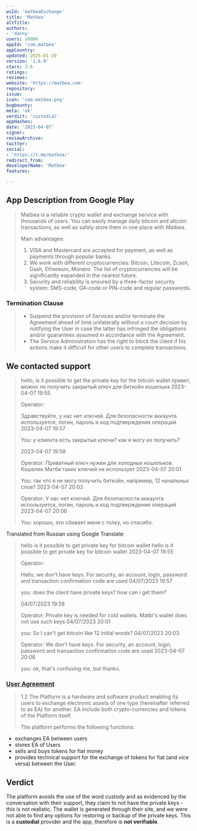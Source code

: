 ```yaml
---
wsId: 'matbeaExchange'
title: 'Matbea'
altTitle: 
authors:
- 'danny'
users: 10000
appId: 'com.matbea'
appCountry: 
updated: 2025-01-20
version: '1.6.9'
stars: 3.6
ratings: 
reviews: 
website: 'https://matbea.com'
repository: 
issue: 
icon: 'com.matbea.png'
bugbounty: 
meta: 'ok'
verdict: 'custodial'
appHashes: 
date: '2023-04-07'
signer: 
reviewArchive: 
twitter: 
social:
- 'https://t.me/matbea/'
redirect_from: 
developerName: 'Matbea'
features: 

---
```


## App Description from Google Play 

> Matbea is a reliable crypto wallet and exchange service with thousands of users. You can easily manage daily bitcoin and altcoin transactions, as well as safely store them in one place with Matbea.
>
> Main advantages:
>
> 1. VISA and Mastercard are accepted for payment, as well as payments through popular banks.
> 2. We work with different cryptocurrencies: Bitcoin, Litecoin, Zcash, Dash, Ethereum, Monero. The list of cryptocurrencies will be significantly expanded in the nearest future.
> 3. Security and reliability is ensured by a three-factor security system: SMS-code, GA-code or PIN-code and regular passwords.

### Termination Clause

> - Suspend the provision of Services and/or terminate the Agreement ahead of time unilaterally without a court decision by notifying the User in case the latter has infringed the obligations and/or guarantees assumed in accordance with the Agreement.
> - The Service Administration has the right to block the client if his actions make it difficult for other users to complete transactions.

## We contacted support 

> hello, is it possible to get the private key for the bitcoin wallet привет, можно ли получить закрытый ключ для биткойн кошелька
2023-04-07 19:55
>
> Operator:
>
> Здравствуйте, у нас нет ключей. Для безопасности аккаунта используется, логин, пароль и код подтверждения операций
> 2023-04-07 19:57
> 
> You:
> у клиента есть закрытые ключи? как я могу их получить?
> 
> 2023-04-07 19:58
> 
> Operator:
> Приватный ключ нужен для холодных кошельков. Кошелек Матби таких ключей не использует
> 2023-04-07 20:01
>
> You:
> так что я не могу получить биткойн, например, 12 начальных слов?
> 2023-04-07 20:03
> 
> Operator:
> У нас нет ключей. Для безопасности аккаунта используется, логин, пароль и код подтверждения операций
2023-04-07 20:06
> 
> You:
> хорошо, это сбивает меня с толку, но спасибо.

Translated from Russian using Google Translate: 

> hello is it possible to get private key for bitcoin wallet hello is it possible to get private key for bitcoin wallet
2023-04-07 19:55
>
> Operator:
>
> Hello, we don't have keys. For security, an account, login, password and transaction confirmation code are used
> 04/07/2023 19:57
>
> you:
> does the client have private keys? how can i get them?
>
> 04/07/2023 19:58
>
> Operator:
> Private key is needed for cold wallets. Matbi's wallet does not use such keys
> 04/07/2023 20:01
>
> you:
> So I can't get bitcoin like 12 initial words?
> 04/07/2023 20:03
>
> Operator:
> We don't have keys. For security, an account, login, password and transaction confirmation code are used
2023-04-07 20:06
>
> you:
> ok, that's confusing me, but thanks.

### [User Agreement](https://lk.matbea.com/en/rights) 

> 1.2 The Platform is a hardware and software product enabling its users to exchange electronic assets of one type (hereinafter referred to as EA) for another. EA include both crypto-currencies and tokens of the Platform itself.
>
> The platform performs the following functions:
- exchanges EA between users
- stores EA of Users 
- sells and buys tokens for fiat money 
- provides technical support for the exchange of tokens for fiat (and vice versa) between the User.

## Verdict 

The platform avoids the use of the word custody and as evidenced by the conversation with their support, they claim to not have the private keys - this is not realistic. The wallet is generated through their site, and we were not able to find any options for restoring or backup of the private keys. This is a **custodial** provider and the app, therefore is **not verifiable**. 

